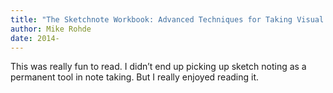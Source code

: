 ```yaml
---
title: "The Sketchnote Workbook: Advanced Techniques for Taking Visual Notes You Can Use Anywhere"
author: Mike Rohde
date: 2014-
---
```


This was really fun to read. I didn’t end up picking up sketch noting as a permanent tool in note taking. But I really enjoyed reading it.